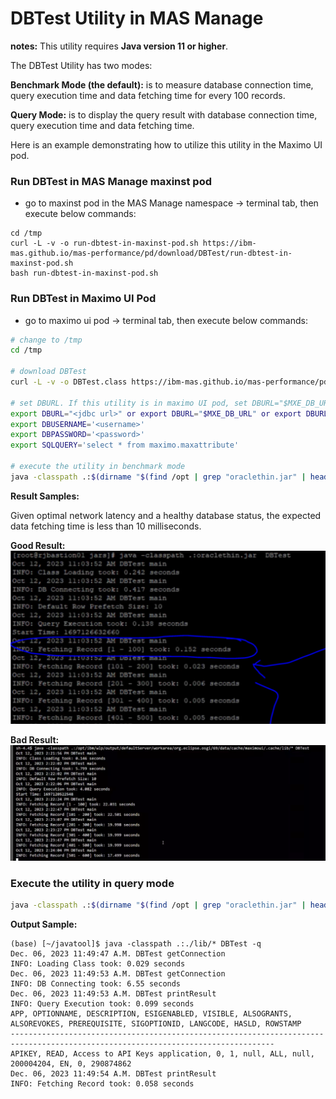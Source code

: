 # DBTest Utility in MAS Manage

**notes:** This utility requires **Java version 11 or higher**.

The DBTest Utility has two modes:

**Benchmark Mode (the default):** is to measure database connection time, query execution time and data fetching time for every 100 records. 

**Query Mode:** is to display the query result with database connection time, query execution time and data fetching time. 


Here is an example demonstrating how to utilize this utility in the Maximo UI pod.

### Run DBTest in MAS Manage maxinst pod

- go to maxinst pod in the MAS Manage namespace -> terminal tab, then execute below commands:

```
cd /tmp
curl -L -v -o run-dbtest-in-maxinst-pod.sh https://ibm-mas.github.io/mas-performance/pd/download/DBTest/run-dbtest-in-maxinst-pod.sh
bash run-dbtest-in-maxinst-pod.sh
```

### Run DBTest in Maximo UI Pod

- go to maximo ui pod -> terminal tab, then execute below commands:

```bash
# change to /tmp
cd /tmp

# download DBTest
curl -L -v -o DBTest.class https://ibm-mas.github.io/mas-performance/pd/download/DBTest/DBTest.class

# set DBURL. If this utility is in maximo UI pod, set DBURL="$MXE_DB_URL"
export DBURL="<jdbc url>" or export DBURL="$MXE_DB_URL" or export DBURL="${MXE_DB_URL}sslTrustStoreLocation=${java_truststore};sslTrustStorePassword=${java_truststore_password};"
export DBUSERNAME='<username>'
export DBPASSWORD='<password>'
export SQLQUERY='select * from maximo.maxattribute'

# execute the utility in benchmark mode
java -classpath .:$(dirname "$(find /opt | grep "oraclethin.jar" | head -n 1)")/* DBTest
```

**Result Samples:**

Given optimal network latency and a healthy database status, the expected data fetching time is less than 10 milliseconds.

**Good Result:**
![Good Result](./images/dbtest-goodresult.png)

**Bad Result:**
![Bad Result](./images/dbtest-badresult.png)


### Execute the utility in query mode

```bash
java -classpath .:$(dirname "$(find /opt | grep "oraclethin.jar" | head -n 1)")/* DBTest -q
```

**Output Sample:**

```text
(base) [~/javatool]$ java -classpath .:./lib/* DBTest -q
Dec. 06, 2023 11:49:47 A.M. DBTest getConnection
INFO: Loading Class took: 0.029 seconds
Dec. 06, 2023 11:49:53 A.M. DBTest getConnection
INFO: DB Connecting took: 6.55 seconds
Dec. 06, 2023 11:49:53 A.M. DBTest printResult
INFO: Query Execution took: 0.099 seconds
APP, OPTIONNAME, DESCRIPTION, ESIGENABLED, VISIBLE, ALSOGRANTS, ALSOREVOKES, PREREQUISITE, SIGOPTIONID, LANGCODE, HASLD, ROWSTAMP
---------------------------------------------------------------------------------------------------------------------------------
APIKEY, READ, Access to API Keys application, 0, 1, null, ALL, null, 200004204, EN, 0, 290874862
Dec. 06, 2023 11:49:54 A.M. DBTest printResult
INFO: Fetching Record took: 0.058 seconds
```